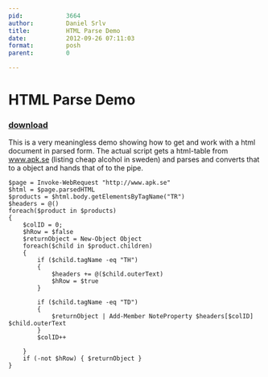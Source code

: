```yaml
---
pid:            3664
author:         Daniel Srlv
title:          HTML Parse Demo
date:           2012-09-26 07:11:03
format:         posh
parent:         0

---
```


# HTML Parse Demo

### [download](//scripts/3664.ps1)

This is a very meaningless demo showing how to get and work with a html document in parsed form. The actual script gets a html-table from www.apk.se (listing cheap alcohol in sweden) and parses and converts that to a object and hands that of to the pipe.

```posh
$page = Invoke-WebRequest "http://www.apk.se"
$html = $page.parsedHTML
$products = $html.body.getElementsByTagName("TR")
$headers = @()
foreach($product in $products)
{
	$colID = 0;
	$hRow = $false
	$returnObject = New-Object Object
	foreach($child in $product.children)
	{	
		if ($child.tagName -eq "TH")
		{
			$headers += @($child.outerText)
			$hRow = $true
		}

		if ($child.tagName -eq "TD")
		{
			$returnObject | Add-Member NoteProperty $headers[$colID] $child.outerText
		}
		$colID++

	}
	if (-not $hRow) { $returnObject }
}
```
